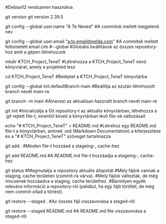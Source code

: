 #Debian12 rendszeren használva

git version
	git version 2.39.5

git config --global user.name "A Te Neved"
#A commitok mellett megjelenő név

git config --global user.email "a.te.email@pelda.com"
#A commitok mellett feltüntetett email cím
#--global #Globális beállítások az összes repository-hoz amit a gépen létrehozunk

mkdir KTCH_Project_TeneT
#Létrehozza a KTCH_Project_TeneT nevű könyvtárat, amely a projekted lesz

cd KTCH_Project_TeneT
#Beléptet a KTCH_Project_TeneT könyvtárba

git config --global init.defaultBranch main
#Beállítja az ezután létrehozott branch nevét main-re

git branch -m main
#Átnevezi az aktuálisan használt branch nevét main-re

git init
#Inicializálja a Git repository-t az aktuális könyvtárban, létrehozza a .git rejtett file-t, innentől követi a könyvtárban lévő file-ok változásait

echo "# KTCH_Project_TeneT" > README.md
#Létrehoz egy README.md file-t a könyvtárban, aminek .md (Markdown Documentation) a kiterjesztése és a "# KTCH_Project_TeneT" szöveget tartalmazza

git add .
#Minden file-t hozzáad a stageing-, cache-hez

git add README.md
#A README.md file-t hozzáadja a stageing-, cache-hez

git status
#Megmutatja a repository aktuális állapotát
#Mely fájlok vannak a staging, cache területen (commit-ra várva).
#Mely fájlok változtak, de még nincsenek hozzáadva a staging, cache területhez.
#Bármilyen egyéb releváns információ a repository-ról (például, ha egy fájlt töröltél, de még nem commit-oltad a törlést).

git restore --staged .
#Az összes fájl visszavonása a staged-ről

git restore --staged README.md
#A README.md file visszavonása a staged-ről

git rm --cached README.md
#git rm: Eltávolít egy fájlt a Git nyilvántartásából (általában a fájlt törli is a fájlrendszerből).
#--cached: Ez az opció azt mondja a Gitnek, hogy csak a staging területről távolítsa el a fájlt, de hagyja meg a fájlt a könyvtárban. A fájl innentől kezdve nem lesz követve a Git által, amíg újra nem adod hozzá.

git restore --staged README.md
#git restore: Eredetileg a fájlokat egy korábbi commit állapotára állítja vissza.
#--staged: Ez az opció csak a staging területen végzi el a visszaállítást. A staging területről kivonja a fájlt, de a fájl maga a munkakönyvtárban megmarad az utolsó commit szerinti állapotában.

#Különbségek:

    git rm --cached:
        Eltávolítja a fájlt a Git követéséből (azaz a következő commit után a Git többé nem fogja nyomon követni a fájlt).
        A fájl megmarad a könyvtárban, de a Git számára úgy fog kinézni, mintha már nem létezne.
        Akkor hasznos, ha egy fájlt már nem akarsz nyomon követni, de megtartanád a helyi fájlrendszeredben.

    git restore --staged:
        Csak a staging területről vonja vissza a fájlt, és az utolsó commit állapotára állítja vissza. A fájl továbbra is követve lesz.
        Nem törli a fájlt a Git nyomon követéséből, csak kivonja a staging területről.

#Ezek közül a git rm --cached akkor jön jól, ha végleg meg akarod szüntetni egy fájl követését, míg a git restore --staged csak a staging területen végzett műveletek visszavonására szolgál.

git commit -m "<üzenet>"
#Az -m opcióval közvetlenül beírható a commit-hoz kapcsolt üzenet
#-m opció nélkül a Git megnyitja a szövegszerkesztőt

git push -u origin main
git push -set--upstream origin main
#Beállítja az alapértelmezett upstream ágat, így nem kell minden további push-nál megadni azt
#Az origin a remote prepository neve, amivel össze kell kötni a helyi gépen található repositoryt
#A main a branch/ág neve amit fel akarok tölteni

git remote add origin https://github.com/<GitHub_Felhasználó_név>/<Pojekt_név>.git
#Összekapcsolja a helyi repository-t a GitHub reposytory-val

git remote -v
#Megjeleníti a hozzáadott távoli repository-kat

git push
#Feltölti a távoli repository-ba a változásokat

#A git push parancsot követően a rendszer elkéri a GitHub felhasználó nevet, majd a GitHub által generált Personal Access Token-t
    Felhasználónév: a GitHub felhasználóneved
    Jelszó: az előállított Personal Access Token
#A Personal Access Token, PAT generálása a GitHub oldalon történik.
    Lépj be a GitHub fiókodba, majd kattints a profilképedre a jobb felső sarokban, és válaszd a Settings menüpontot.
    A bal oldali menüben görgess le a Developer settings menüponthoz, és kattints rá.
    Válaszd ki a Personal access tokens lehetőséget, majd azon belül a Tokens (classic) fülön nyomj a Generate new token gombra.
    Adj meg egy nevet (például "Git token"), és állíts be egy lejárati időt. Az alapértelmezett 30 nap, de adhatsz hosszabb időt is, ha szeretnéd.
    Válaszd ki az engedélyeket. A legtöbb esetben a repo (repository management) jogosultság elegendő lesz.
    Kattints a Generate token gombra, és másold ki a létrehozott tokent. Jegyezd meg, hogy később nem tudod újra lekérni a tokent, szóval győződj meg róla, hogy elmented valahova biztonságosan.
#Ha nem szeretnéd minden push-nál beírni a PAT jelszódat, használhatod a Credential Manager-t, ami tárolja és szükség esetén beilleszti azt.
#A PAT jelszót tárolhatod ideiglenesen, amíg újra nem indítod a számítógépet
#Linux/macOS
git config --global credential.helper cache

#Windows
git config --global credential.helper manager-core

#Tárolhatod maradandóan, a rendszer az újraindítást követően is tudni fogja a jelszavadat
#macOS
git config --global credential.helper osxkeychain
#Ez a parancs az Apple Keychain-t használja, így a PAT tárolva lesz a macOS rendszer saját kulcstartó alkalmazásában.

#Linux
git config --global credential.helper store
#cache: Ez az opció csak ideiglenesen tárolja a hitelesítő adatokat, és a gép újraindításakor elfelejti azokat.
#store: Ez tartósan elmenti a hitelesítő adatokat egy egyszerű szöveges fájlba, amely a .gitconfig könyvtárban található, így a gép újraindítása után is emlékezni fog rá.

#Windows ?
git config --global credential.helper manager-core
